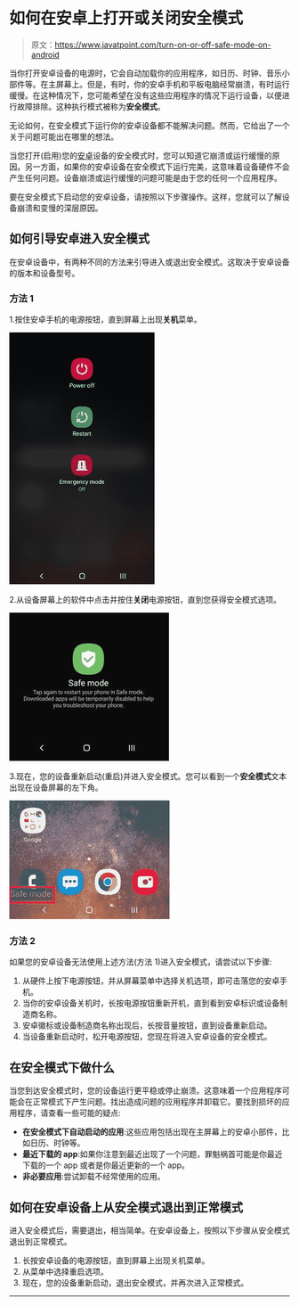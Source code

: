 # 如何在安卓上打开或关闭安全模式

> 原文：<https://www.javatpoint.com/turn-on-or-off-safe-mode-on-android>

当你打开安卓设备的电源时，它会自动加载你的应用程序，如日历、时钟、音乐小部件等。在主屏幕上。但是，有时，你的安卓手机和平板电脑经常崩溃，有时运行缓慢。在这种情况下，您可能希望在没有这些应用程序的情况下运行设备，以便进行故障排除。这种执行模式被称为**安全模式**。

无论如何，在安全模式下运行你的安卓设备都不能解决问题。然而，它给出了一个关于问题可能出在哪里的想法。

当您打开(启用)您的[安卓](https://www.javatpoint.com/android-tutorial)设备的安全模式时，您可以知道它崩溃或运行缓慢的原因。另一方面，如果你的安卓设备在安全模式下运行完美，这意味着设备硬件不会产生任何问题。设备崩溃或运行缓慢的问题可能是由于您的任何一个应用程序。

要在安全模式下启动您的安卓设备，请按照以下步骤操作。这样，您就可以了解设备崩溃和变慢的深层原因。

## 如何引导安卓进入安全模式

在安卓设备中，有两种不同的方法来引导进入或退出安全模式。这取决于安卓设备的版本和设备型号。

### 方法 1

1.按住安卓手机的电源按钮，直到屏幕上出现**关机**菜单。

![How to turn On or Off safe mode on Android](img/d8786d972de502f391df70c0840b2092.png)

2.从设备屏幕上的软件中点击并按住**关闭**电源按钮，直到您获得安全模式选项。

![How to turn On or Off safe mode on Android](img/fa05459e4136f33bd2bc1b4fdc229108.png)

3.现在，您的设备重新启动(重启)并进入安全模式。您可以看到一个**安全模式**文本出现在设备屏幕的左下角。

![How to turn On or Off safe mode on Android](img/2ef845e5a2ba0ab6ab9169103e7f5f86.png)

### 方法 2

如果您的安卓设备无法使用上述方法(方法 1)进入安全模式，请尝试以下步骤:

1.  从硬件上按下电源按钮，并从屏幕菜单中选择关机选项，即可击落您的安卓手机。
2.  当你的安卓设备关机时，长按电源按钮重新开机，直到看到安卓标识或设备制造商名称。
3.  安卓徽标或设备制造商名称出现后，长按音量按钮，直到设备重新启动。
4.  当设备重新启动时，松开电源按钮，您现在将进入安卓设备的安全模式。

## 在安全模式下做什么

当您到达安全模式时，您的设备运行更平稳或停止崩溃。这意味着一个应用程序可能会在正常模式下产生问题。找出造成问题的应用程序并卸载它。要找到损坏的应用程序，请查看一些可能的疑点:

*   **在安全模式下自动启动的应用**:这些应用包括出现在主屏幕上的安卓小部件，比如日历、时钟等。
*   **最近下载的 app**:如果你注意到最近出现了一个问题，罪魁祸首可能是你最近下载的一个 app 或者是你最近更新的一个 app。
*   **非必要应用**:尝试卸载不经常使用的应用。

## 如何在安卓设备上从安全模式退出到正常模式

进入安全模式后，需要退出，相当简单。在安卓设备上，按照以下步骤从安全模式退出到正常模式。

1.  长按安卓设备的电源按钮，直到屏幕上出现关机菜单。
2.  从菜单中选择重启选项。
3.  现在，您的设备重新启动，退出安全模式，并再次进入正常模式。

* * *